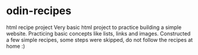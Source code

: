 # odin-recipes
html recipe project
Very basic html project to practice building a simple website. Practicing basic concepts like lists, links and images. Constructed a few simple recipes, some steps were skipped, do not follow the recipes at home :)

